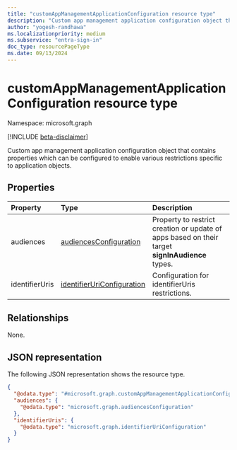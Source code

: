 ```yaml
---
title: "customAppManagementApplicationConfiguration resource type"
description: "Custom app management application configuration object that contains properties which can be configured to enable various restrictions specific to applications."
author: "yogesh-randhawa"
ms.localizationpriority: medium
ms.subservice: "entra-sign-in"
doc_type: resourcePageType
ms.date: 09/13/2024
---
```


# customAppManagementApplicationConfiguration resource type

Namespace: microsoft.graph

[!INCLUDE [beta-disclaimer](../../includes/beta-disclaimer.md)]

Custom app management application configuration object that contains properties which can be configured to enable various restrictions specific to application objects.

## Properties

| Property       | Type                                                        | Description                                   |
| :------------- | :---------------------------------------------------------- | :-------------------------------------------- |
| audiences      | [audiencesConfiguration](../resources/audiencesconfiguration.md)         | Property to restrict creation or update of apps based on their target **signInAudience** types.                             |
| identifierUris | [identifierUriConfiguration](identifieruriconfiguration.md) | Configuration for identifierUris restrictions.|

## Relationships

None.

## JSON representation

The following JSON representation shows the resource type.

<!-- {
  "blockType": "resource",
  "@odata.type": "microsoft.graph.customAppManagementApplicationConfiguration"
}
-->

```json
{
  "@odata.type": "#microsoft.graph.customAppManagementApplicationConfiguration",
  "audiences": {
    "@odata.type": "microsoft.graph.audiencesConfiguration"
  },
  "identifierUris": {
    "@odata.type": "microsoft.graph.identifierUriConfiguration"
  }
}
```
